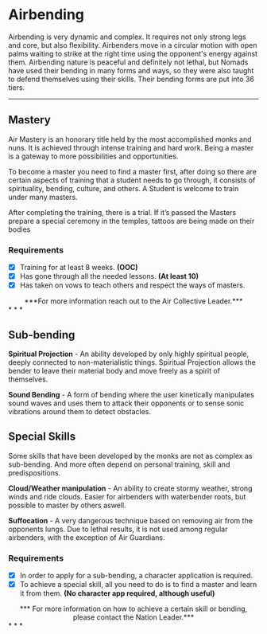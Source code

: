 # Airbending

Airbending is very dynamic and complex. It requires not only strong legs and core, but also flexibility. Airbenders move in a circular motion with open palms waiting to strike at the right time using the opponent's energy against them.
Airbending nature is peaceful and definitely not lethal, but Nomads have used their bending in many forms and ways, so they were also taught to defend themselves using their skills. Their bending forms are put into 36 tiers.
* * *

## Mastery

Air Mastery is an honorary title held by the most accomplished monks and nuns. 
It is achieved through intense training and hard work. 
Being a master is a gateway to more possibilities and opportunities. 


To become a master you need to find a master first, after doing so there are certain aspects of training that a student needs to go through, it consists of spirituality, bending, culture, and others. A Student is welcome to train under many masters.


After completing the training, there is a trial. If it’s passed the Masters prepare a special ceremony in the temples, tattoos are being made on their bodies

### Requirements

- [x] Training for at least 8 weeks. **(OOC)**
- [x] Has gone through all the needed lessons. **(At least 10)**
- [x] Has taken on vows to teach others and respect the ways of masters.

<center>***For more information reach out to the Air Collective Leader.***</center>
* * *

## Sub-bending

**Spiritual Projection** - An ability developed by only highly spiritual people, deeply connected to non-materialistic things. Spiritual Projection allows the bender to leave their material body and move freely as a spirit of themselves.

**Sound Bending** - A form of bending where the user kinetically manipulates sound waves and uses them to attack their opponents or to sense sonic vibrations around them to detect obstacles.

## Special Skills

Some skills that have been developed by the monks are not as complex as sub-bending. And more often depend on personal training, skill and predispositions.

**Cloud/Weather manipulation** - An ability to create stormy weather, strong winds and ride clouds. Easier for airbenders with waterbender roots, but possible to master by others aswell.

**Suffocation** - A very dangerous technique based on removing air from the opponents lungs. Due to lethal results, it is not used among regular airbenders, with the exception of Air Guardians.

### Requirements

- [x] In order to apply for a sub-bending, a character application is required.
- [x] To achieve a special skill, all you need to do is to find a master and learn it from them. **(No character app required, although useful)**

<center>*** For more information on how to achieve a certain skill or bending, please contact the Nation Leader.***</center>
* * *